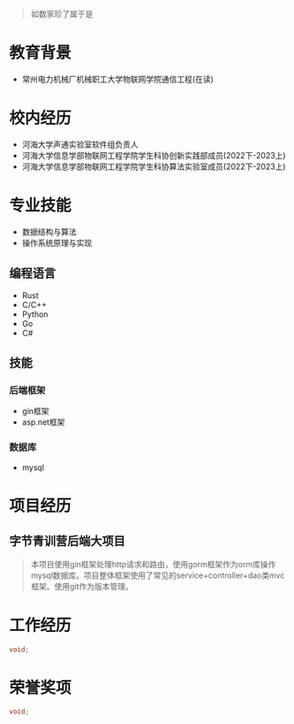 > 如数家珍了属于是
# 教育背景

- 常州电力机械厂机械职工大学物联网学院通信工程(在读)

# 校内经历

- 河海大学声通实验室软件组负责人
- 河海大学信息学部物联网工程学院学生科协创新实践部成员(2022下-2023上)
- 河海大学信息学部物联网工程学院学生科协算法实验室成员(2022下-2023上)

# 专业技能

- 数据结构与算法
- 操作系统原理与实现

## 编程语言

- Rust
- C/C++
- Python
- Go
- C#

## 技能

### 后端框架

- gin框架
- asp.net框架

### 数据库

- mysql

# 项目经历

## 字节青训营后端大项目

>本项目使用gin框架处理http请求和路由，使用gorm框架作为orm库操作mysql数据库。项目整体框架使用了常见的service+controller+dao类mvc框架。使用git作为版本管理。

# 工作经历

```cpp
void;
```

# 荣誉奖项

```cpp
void;
```